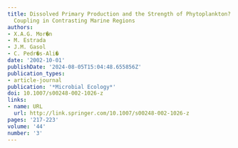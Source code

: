 ```yaml
---
title: Dissolved Primary Production and the Strength of Phytoplankton? Bacterioplankton
  Coupling in Contrasting Marine Regions
authors:
- X.A.G. Mor�n
- M. Estrada
- J.M. Gasol
- C. Pedr�s-Ali�
date: '2002-10-01'
publishDate: '2024-08-05T15:04:48.655856Z'
publication_types:
- article-journal
publication: '*Microbial Ecology*'
doi: 10.1007/s00248-002-1026-z
links:
- name: URL
  url: http://link.springer.com/10.1007/s00248-002-1026-z
pages: '217-223'
volume: '44'
number: '3'
---
```

